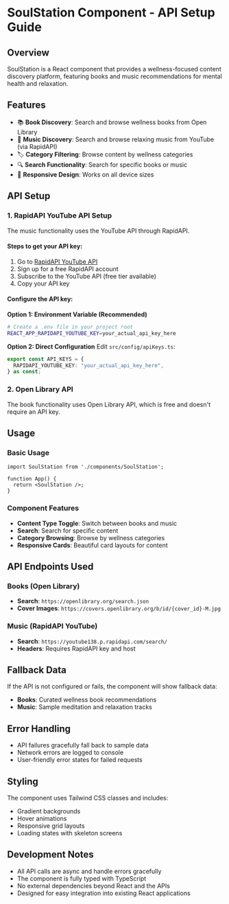 # SoulStation Component - API Setup Guide

## Overview
SoulStation is a React component that provides a wellness-focused content discovery platform, featuring books and music recommendations for mental health and relaxation.

## Features
- 📚 **Book Discovery**: Search and browse wellness books from Open Library
- 🎵 **Music Discovery**: Search and browse relaxing music from YouTube (via RapidAPI)
- 🏷️ **Category Filtering**: Browse content by wellness categories
- 🔍 **Search Functionality**: Search for specific books or music
- 📱 **Responsive Design**: Works on all device sizes

## API Setup

### 1. RapidAPI YouTube API Setup
The music functionality uses the YouTube API through RapidAPI.

#### Steps to get your API key:
1. Go to [RapidAPI YouTube API](https://rapidapi.com/ytdlfree/api/youtube138/)
2. Sign up for a free RapidAPI account
3. Subscribe to the YouTube API (free tier available)
4. Copy your API key

#### Configure the API key:
**Option 1: Environment Variable (Recommended)**
```bash
# Create a .env file in your project root
REACT_APP_RAPIDAPI_YOUTUBE_KEY=your_actual_api_key_here
```

**Option 2: Direct Configuration**
Edit `src/config/apiKeys.ts`:
```typescript
export const API_KEYS = {
  RAPIDAPI_YOUTUBE_KEY: "your_actual_api_key_here",
} as const;
```

### 2. Open Library API
The book functionality uses Open Library API, which is free and doesn't require an API key.

## Usage

### Basic Usage
```tsx
import SoulStation from './components/SoulStation';

function App() {
  return <SoulStation />;
}
```

### Component Features
- **Content Type Toggle**: Switch between books and music
- **Search**: Search for specific content
- **Category Browsing**: Browse by wellness categories
- **Responsive Cards**: Beautiful card layouts for content

## API Endpoints Used

### Books (Open Library)
- **Search**: `https://openlibrary.org/search.json`
- **Cover Images**: `https://covers.openlibrary.org/b/id/{cover_id}-M.jpg`

### Music (RapidAPI YouTube)
- **Search**: `https://youtube138.p.rapidapi.com/search/`
- **Headers**: Requires RapidAPI key and host

## Fallback Data
If the API is not configured or fails, the component will show fallback data:
- **Books**: Curated wellness book recommendations
- **Music**: Sample meditation and relaxation tracks

## Error Handling
- API failures gracefully fall back to sample data
- Network errors are logged to console
- User-friendly error states for failed requests

## Styling
The component uses Tailwind CSS classes and includes:
- Gradient backgrounds
- Hover animations
- Responsive grid layouts
- Loading states with skeleton screens

## Development Notes
- All API calls are async and handle errors gracefully
- The component is fully typed with TypeScript
- No external dependencies beyond React and the APIs
- Designed for easy integration into existing React applications
